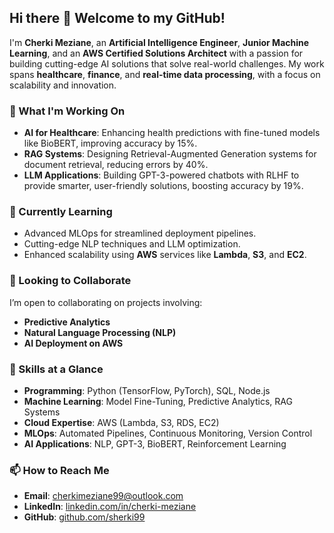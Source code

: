 ## Hi there 👋 Welcome to my GitHub!

I'm **Cherki Meziane**, an **Artificial Intelligence Engineer**, **Junior Machine Learning**, and an **AWS Certified Solutions Architect** with a passion for building cutting-edge AI solutions that solve real-world challenges. My work spans **healthcare**, **finance**, and **real-time data processing**, with a focus on scalability and innovation.

### 🔭 What I'm Working On
- **AI for Healthcare**: Enhancing health predictions with fine-tuned models like BioBERT, improving accuracy by 15%.
- **RAG Systems**: Designing Retrieval-Augmented Generation systems for document retrieval, reducing errors by 40%.
- **LLM Applications**: Building GPT-3-powered chatbots with RLHF to provide smarter, user-friendly solutions, boosting accuracy by 19%.

### 🌱 Currently Learning
- Advanced MLOps for streamlined deployment pipelines.
- Cutting-edge NLP techniques and LLM optimization.
- Enhanced scalability using **AWS** services like **Lambda**, **S3**, and **EC2**.

### 👯 Looking to Collaborate
I’m open to collaborating on projects involving:
- **Predictive Analytics**
- **Natural Language Processing (NLP)**
- **AI Deployment on AWS**

### 🚀 Skills at a Glance
- **Programming**: Python (TensorFlow, PyTorch), SQL, Node.js  
- **Machine Learning**: Model Fine-Tuning, Predictive Analytics, RAG Systems  
- **Cloud Expertise**: AWS (Lambda, S3, RDS, EC2)  
- **MLOps**: Automated Pipelines, Continuous Monitoring, Version Control  
- **AI Applications**: NLP, GPT-3, BioBERT, Reinforcement Learning  

### 📫 How to Reach Me
- **Email**: [cherkimeziane99@outlook.com](mailto:cherkimeziane99@outlook.com)  
- **LinkedIn**: [linkedin.com/in/cherki-meziane](https://linkedin.com/in/cherki-meziane)  
- **GitHub**: [github.com/sherki99](https://github.com/sherki99)



